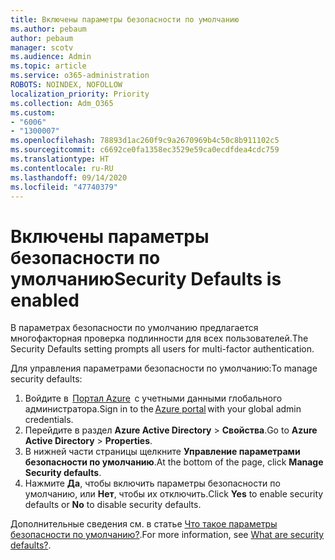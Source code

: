 ```yaml
---
title: Включены параметры безопасности по умолчанию
ms.author: pebaum
author: pebaum
manager: scotv
ms.audience: Admin
ms.topic: article
ms.service: o365-administration
ROBOTS: NOINDEX, NOFOLLOW
localization_priority: Priority
ms.collection: Adm_O365
ms.custom:
- "6006"
- "1300007"
ms.openlocfilehash: 78893d1ac260f9c9a2670969b4c50c8b911102c5
ms.sourcegitcommit: c6692ce0fa1358ec3529e59ca0ecdfdea4cdc759
ms.translationtype: HT
ms.contentlocale: ru-RU
ms.lasthandoff: 09/14/2020
ms.locfileid: "47740379"
---
```

# <a name="security-defaults-is-enabled"></a><span data-ttu-id="ac34b-102">Включены параметры безопасности по умолчанию</span><span class="sxs-lookup"><span data-stu-id="ac34b-102">Security Defaults is enabled</span></span>

<span data-ttu-id="ac34b-103">В параметрах безопасности по умолчанию предлагается многофакторная проверка подлинности для всех пользователей.</span><span class="sxs-lookup"><span data-stu-id="ac34b-103">The Security Defaults setting prompts all users for multi-factor authentication.</span></span>

<span data-ttu-id="ac34b-104">Для управления параметрами безопасности по умолчанию:</span><span class="sxs-lookup"><span data-stu-id="ac34b-104">To manage security defaults:</span></span>

1. <span data-ttu-id="ac34b-105">Войдите в  [Портал Azure](https://ms.portal.azure.com/)  с учетными данными глобального администратора.</span><span class="sxs-lookup"><span data-stu-id="ac34b-105">Sign in to the [Azure portal](https://ms.portal.azure.com/) with your global admin credentials.</span></span>
2. <span data-ttu-id="ac34b-106">Перейдите в раздел **Azure Active Directory** > **Свойства**.</span><span class="sxs-lookup"><span data-stu-id="ac34b-106">Go to **Azure Active Directory** > **Properties**.</span></span>
3. <span data-ttu-id="ac34b-107">В нижней части страницы щелкните **Управление параметрами безопасности по умолчанию**.</span><span class="sxs-lookup"><span data-stu-id="ac34b-107">At the bottom of the page, click **Manage Security defaults**.</span></span>
4. <span data-ttu-id="ac34b-108">Нажмите **Да**, чтобы включить параметры безопасности по умолчанию, или **Нет**, чтобы их отключить.</span><span class="sxs-lookup"><span data-stu-id="ac34b-108">Click **Yes** to enable security defaults or **No** to disable security defaults.</span></span>

<span data-ttu-id="ac34b-109">Дополнительные сведения см. в статье [Что такое параметры безопасности по умолчанию?](https://docs.microsoft.com/azure/active-directory/fundamentals/concept-fundamentals-security-defaults).</span><span class="sxs-lookup"><span data-stu-id="ac34b-109">For more information, see [What are security defaults?](https://docs.microsoft.com/azure/active-directory/fundamentals/concept-fundamentals-security-defaults).</span></span>
